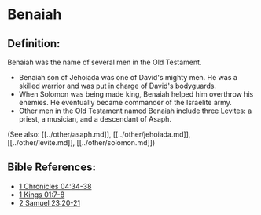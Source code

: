 # Benaiah #

## Definition: ##

Benaiah was the name of several men in the Old Testament.

* Benaiah son of Jehoiada was one of David's mighty men. He was a skilled warrior and was put in charge of David's bodyguards.
* When Solomon was being made king, Benaiah helped him overthrow his enemies. He eventually became commander of the Israelite army.
* Other men in the Old Testament named Benaiah include three Levites: a priest, a musician, and a descendant of Asaph.

(See also: [[../other/asaph.md]], [[../other/jehoiada.md]], [[../other/levite.md]], [[../other/solomon.md]])

## Bible References: ##

* [1 Chronicles 04:34-38](en/tn/1ch/help/04/34)
* [1 Kings 01:7-8](en/tn/1ki/help/01/07)
* [2 Samuel 23:20-21](en/tn/2sa/help/23/20)